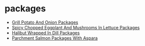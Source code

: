 # packages

 * [Grill Potato And Onion Packages](../index/g/grill-potato-and-onion-packages-2284.json)
 * [Spicy Chopped Eggplant And Mushrooms In Lettuce Packages](../index/s/spicy-chopped-eggplant-and-mushrooms-in-lettuce-packages-230.json)
 * [Halibut Wrapped In Dill Packages](../index/h/halibut-wrapped-in-dill-packages.json)
 * [Parchment Salmon Packages With Aspara](../index/p/parchment-salmon-packages-with-aspara.json)
